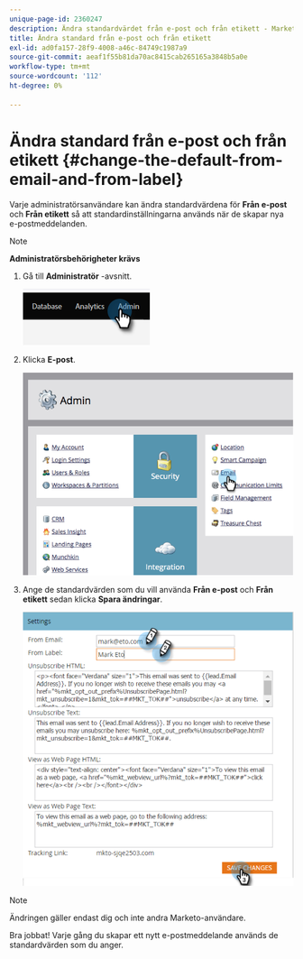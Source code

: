 ```yaml
---
unique-page-id: 2360247
description: Ändra standardvärdet från e-post och från etikett - Marketo Docs - produktdokumentation
title: Ändra standard från e-post och från etikett
exl-id: ad0fa157-28f9-4008-a46c-84749c1987a9
source-git-commit: aeaf1f55b81da70ac8415cab265165a3848b5a0e
workflow-type: tm+mt
source-wordcount: '112'
ht-degree: 0%

---
```


# Ändra standard från e-post och från etikett {#change-the-default-from-email-and-from-label}

Varje administratörsanvändare kan ändra standardvärdena för **Från e-post** och **Från etikett** så att standardinställningarna används när de skapar nya e-postmeddelanden.

>[!NOTE]
>
>**Administratörsbehörigheter krävs**

1. Gå till **Administratör** -avsnitt.

   ![](assets/change-the-default-from-email-and-from-label-1.png)

1. Klicka **E-post**.

   ![](assets/change-the-default-from-email-and-from-label-2.png)

1. Ange de standardvärden som du vill använda **Från e-post** och **Från etikett** sedan klicka **Spara ändringar**.

   ![](assets/change-the-default-from-email-and-from-label-3.png)

>[!NOTE]
>
>Ändringen gäller endast dig och inte andra Marketo-användare.

Bra jobbat! Varje gång du skapar ett nytt e-postmeddelande används de standardvärden som du anger.
